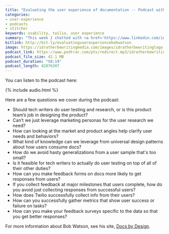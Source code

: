```yaml
---
title: "Evaluating the user experience of documentation -- Podcast with Bob Watson"
categories:
- user-experience
- podcasts
- stitcher
keywords: usability, twilio, user experience
summary: "This week I chatted with <a href='https://www.linkedin.com/in/docsbydesign/'>Bob Watson</a>, an assistant professor of tech comm at <a href='https://engineering.mercer.edu/academics/undergraduate/technical-communication/'>Mercer University</a>, about how to evaluate the user experience of documentation. The idea of doing a podcast came up during a comment thread on a previous post about <a href='https://idratherbewriting.com/simplifying-complexity/reconstructing-the-absent-user.html'>reconstructing the absent user.</a> We had a long exchange in the comment threads and thought it would be good to have a podcast about the topic."
bitlink: http://bit.ly/evaluatinguserexperiencebobwatson
image: https://idratherbewritingmedia.com/images/idratherbewritinglogo.png
podcast_link: https://www.podtrac.com/pts/redirect.mp3/idratherbewritingmedia.com/podcasts/evaluatinguserexperience.mp3
podcast_file_size: 42.1 MB
podcast_duration: "58:19"
podcast_length: 42076307
---
```


You can listen to the podcast here:

{% include audio.html %}

Here are a few questions we cover during the podcast:

* Should tech writers do user testing and research, or is this product team’s job in designing the product?
* Can’t we just leverage marketing personas for the user research we need?
* How can looking at the market and product angles help clarify user needs and behaviors?
* What kind of knowledge can we leverage from universal design patterns about how users consume docs?
* How do we avoid hasty generalizations from a user sample that's too small?
* Is it feasible for tech writers to actually do user testing on top of all of their other duties?
* How can you make feedback forms on docs more likely to get responses from users?
* If you collect feedback at major milestones that users complete, how do you avoid just collecting responses from successful users?
* How does Twilio successfully collect info from their users?
* How can you successfully gather metrics that show user success or failure on tasks?
* How can you make your feedback surveys specific to the data so that you get better responses?

For more information about Bob Watson, see his site, [Docs by Design](http://docsbydesign.com/).
